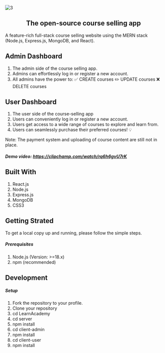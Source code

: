 
![3](https://github.com/Jeysiva-apjs/LearnAcademy/assets/126048586/52b657bb-c0da-4986-9eca-f787f26aa8df)


<div align="center">
  <h2>The open-source course selling app</h2>
</div>

A feature-rich full-stack course selling website using the MERN stack (Node.js, Express.js, MongoDB, and React).

## Admin Dashboard
1. The admin side of the course selling app.
2. Admins can effortlessly log in or register a new account.
3. All admins have the power to:
    ✅ CREATE courses
    ✏️ UPDATE courses
    ❌ DELETE courses

## User Dashboard
1. The user side of the course-selling app
2. Users can conveniently log in or register a new account.
3. Users get access to a wide range of courses to explore and learn from.
4. Users can seamlessly purchase their preferred courses! 💡

Note: The payment system and uploading of course content are still not in place.

##### Demo video: https://clipchamp.com/watch/rq6h6gvU7rK

## Built With 
1. React.js
2. Node.js
3. Express.js
4. MongoDB
5. CSS3

## Getting Strated

To get a local copy up and running, please follow the simple steps. 

##### Prerequisites

1. Node.js (Version: >=18.x)
2. npm (recommended)

## Development 

##### Setup 
1. Fork the repository to your profile.
2. Clone your repository
3. cd LearnAcademy
4. cd server
5. npm  install
6. cd client-admin
7. npm install
8. cd client-user
9. npm install


